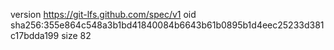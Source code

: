 version https://git-lfs.github.com/spec/v1
oid sha256:355e864c548a3b1bd41840084b6643b61b0895b1d4eec25233d381c17bdda199
size 82
